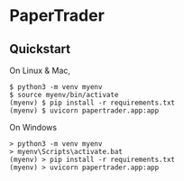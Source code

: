 # PaperTrader

## Quickstart

On Linux & Mac,

```
$ python3 -m venv myenv
$ source myenv/bin/activate
(myenv) $ pip install -r requirements.txt
(myenv) $ uvicorn papertrader.app:app
```

On Windows

```
> python3 -m venv myenv
> myenv\Scripts\activate.bat
(myenv) > pip install -r requirements.txt
(myenv) > uvicorn papertrader.app:app
```
